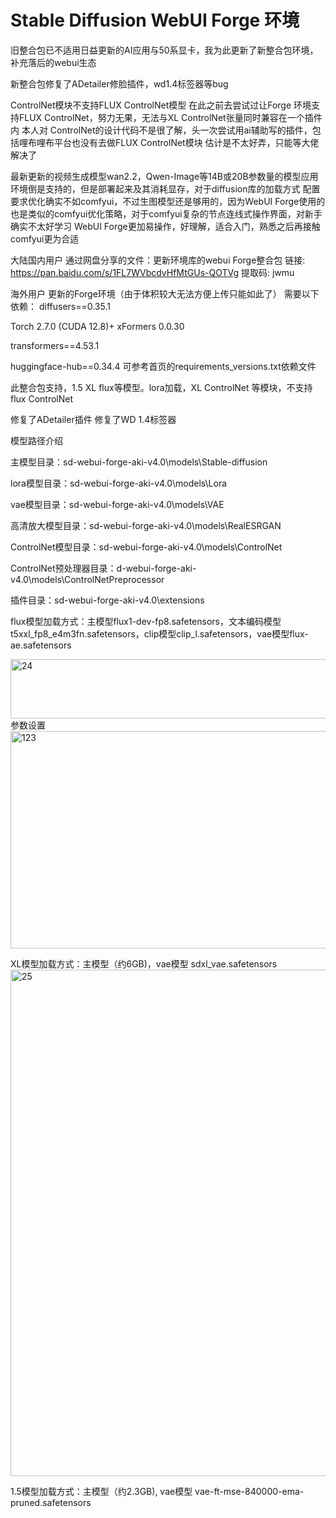 # Stable Diffusion WebUI Forge 环境
旧整合包已不适用日益更新的AI应用与50系显卡，我为此更新了新整合包环境，补充落后的webui生态

新整合包修复了ADetailer修脸插件，wd1.4标签器等bug

ControlNet模块不支持FLUX ControlNet模型 在此之前去尝试过让Forge 环境支持FLUX ControlNet，努力无果，无法与XL ControlNet张量同时兼容在一个插件内 本人对 ControlNet的设计代码不是很了解，头一次尝试用ai辅助写的插件，包括哩布哩布平台也没有去做FLUX ControlNet模块 估计是不太好弄，只能等大佬解决了

最新更新的视频生成模型wan2.2，Qwen-Image等14B或20B参数量的模型应用环境倒是支持的，但是部署起来及其消耗显存，对于diffusion库的加载方式 配置要求优化确实不如comfyui，不过生图模型还是够用的，因为WebUI Forge使用的也是类似的comfyui优化策略，对于comfyui复杂的节点连线式操作界面，对新手确实不太好学习 WebUI Forge更加易操作，好理解，适合入门，熟悉之后再接触comfyui更为合适

大陆国内用户
通过网盘分享的文件：更新环境库的webui Forge整合包
链接: https://pan.baidu.com/s/1FL7WVbcdvHfMtGUs-QOTVg 提取码: jwmu

海外用户
更新的Forge环境（由于体积较大无法方便上传只能如此了）
需要以下依赖：
diffusers==0.35.1

Torch 2.7.0 (CUDA 12.8)+ xFormers 0.0.30

transformers==4.53.1

huggingface-hub==0.34.4
可参考首页的requirements_versions.txt依赖文件

此整合包支持，1.5 XL flux等模型。lora加载，XL ControlNet 等模块，不支持flux ControlNet 

修复了ADetailer插件
修复了WD 1.4标签器

模型路径介绍

主模型目录：sd-webui-forge-aki-v4.0\models\Stable-diffusion

lora模型目录：sd-webui-forge-aki-v4.0\models\Lora

vae模型目录：sd-webui-forge-aki-v4.0\models\VAE

高清放大模型目录：sd-webui-forge-aki-v4.0\models\RealESRGAN

ControlNet模型目录：sd-webui-forge-aki-v4.0\models\ControlNet

ControlNet预处理器目录：d-webui-forge-aki-v4.0\models\ControlNetPreprocessor

插件目录：sd-webui-forge-aki-v4.0\extensions

flux模型加载方式：主模型flux1-dev-fp8.safetensors，文本编码模型t5xxl_fp8_e4m3fn.safetensors，clip模型clip_l.safetensors，vae模型flux-ae.safetensors

<img width="1600" height="95" alt="24" src="https://github.com/user-attachments/assets/c94d496a-ad36-4218-9803-8fdaa986677e" />
参数设置
<img width="910" height="348" alt="123" src="https://github.com/user-attachments/assets/2f0b6081-ba91-454c-a4ef-8136f43a0373" />

XL模型加载方式：主模型（约6GB)，vae模型 sdxl_vae.safetensors
<img width="1092" height="810" alt="25" src="https://github.com/user-attachments/assets/c52b9db3-fcc7-4c58-8434-adc0a306a6b6" />

1.5模型加载方式：主模型（约2.3GB), vae模型 vae-ft-mse-840000-ema-pruned.safetensors
